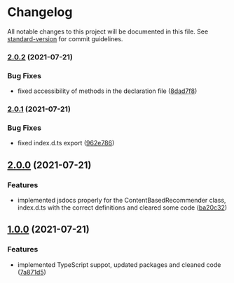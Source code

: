 # Changelog

All notable changes to this project will be documented in this file. See [standard-version](https://github.com/conventional-changelog/standard-version) for commit guidelines.

### [2.0.2](https://github.com/AnthonyLzq/content-based-recommender/compare/v2.0.1...v2.0.2) (2021-07-21)


### Bug Fixes

* fixed accessibility of methods in the declaration file ([8dad7f8](https://github.com/AnthonyLzq/content-based-recommender/commit/8dad7f84a426aaf9ca3098f7b60b3df1660e751e))

### [2.0.1](https://github.com/AnthonyLzq/content-based-recommender/compare/v2.0.0...v2.0.1) (2021-07-21)


### Bug Fixes

* fixed index.d.ts export ([962e786](https://github.com/AnthonyLzq/content-based-recommender/commit/962e786fc26653ea5801d3712c32a80f73e4e6fd))

## [2.0.0](https://github.com/AnthonyLzq/content-based-recommender/compare/v1.0.0...v2.0.0) (2021-07-21)


### Features

* implemented jsdocs properly for the ContentBasedRecommender class, index.d.ts with the correct definitions and cleared some code ([ba20c32](https://github.com/AnthonyLzq/content-based-recommender/commit/ba20c32ff9bbb8f24307f3dd02b3001f7a1fff0d))

## [1.0.0](https://github.com/AnthonyLzq/content-based-recommender/compare/v1.5.0...v1.0.0) (2021-07-21)


### Features

* implemented TypeScript suppot, updated packages and cleaned code ([7a871d5](https://github.com/AnthonyLzq/content-based-recommender/commit/7a871d5b0fe503dcc705259512dd1f568dae46de))
